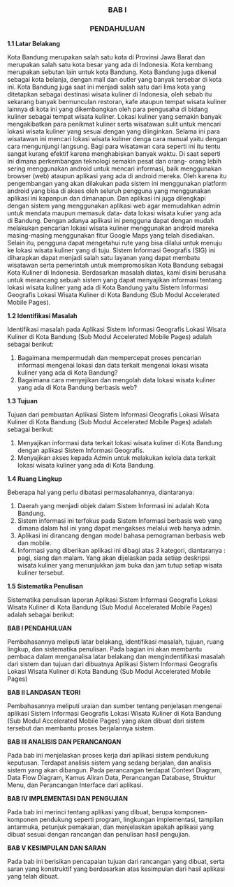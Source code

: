 <h3 align="center">BAB I</h3>


<h3 align="center">PENDAHULUAN</h3>

**1.1	Latar Belakang**

Kota Bandung merupakan salah satu kota di Provinsi Jawa Barat dan merupakan salah satu kota besar yang ada di Indonesia. Kota kembang merupakan sebutan lain untuk kota Bandung. Kota Bandung juga dikenal sebagai kota belanja, dengan mall dan outler yang banyak tersebar di kota ini. Kota Bandung juga saat ini menjadi salah satu dari lima kota yang ditetapkan sebagai destinasi wisata kuliner di Indonesia, oleh sebab itu sekarang banyak bermunculan restoran, kafe ataupun tempat wisata kuliner lainnya di kota ini yang dikembangkan oleh para pengusaha di bidang kuliner sebagai tempat wisata kuliner. 
Lokasi kuliner yang semakin banyak mengakibatkan para penikmat kuliner serta wisatawan sulit untuk mencari lokasi wisata kuliner yang sesuai dengan yang diinginkan. Selama ini para wisatawan ini mencari lokasi wisata kuliner denga cara manual yaitu dengan cara mengunjungi langsung. Bagi para wisatawan cara seperti ini itu tentu sangat kurang efektif karena menghabiskan banyak waktu. 
Di saat seperti ini dimana perkembangan teknologi semakin pesat dan orang- orang lebih sering menggunakan android untuk mencari informasi, baik menggunakan browser (web) ataupun aplikasi yang ada di android mereka. Oleh karena itu pengembangan yang akan dilakukan pada sistem ini menggunakan platform android yang bisa di akses oleh seluruh pengguna yang menggunakan aplikasi ini kapanpun dan dimanapun. Dan aplikasi ini juga dilengkapi dengan sistem yang menggunakan aplikasi web agar memudahkan admin untuk mendata maupun memasuk data- data lokasi wisata kulier yang ada di Bandung. 
Dengan adanya aplikasi ini pengguna dapat dengan mudah melakukan pencarian lokasi wisata kuliner menggunakan android mareka masing-masing menggunakan fitur Google Maps yang telah disediakan. Selain itu, pengguna dapat mengetahui rute yang bisa dilalui untuk menuju ke lokasi wisata kuliner yang di tuju. 
Sistem Informasi Geografis (SIG) ini diharapkan dapat menjadi salah satu layanan yang dapat membatu wisatawan serta pemerintah untuk mempromosikan Kota Bandung sebagai Kota Kuliner di Indonesia.
Berdasarkan masalah diatas, kami disini berusaha untuk merancang sebuah sistem yang dapat menyajikan informasi tentang lokasi wisata kuliner yang ada di Kota Bandung yaitu Sistem Informasi Geografis Lokasi Wisata Kuliner di Kota Bandung (Sub Modul Accelerated Mobile Pages).

**1.2	Identifikasi Masalah**

Identifikasi masalah pada Aplikasi Sistem Informasi Geografis Lokasi Wisata Kuliner di Kota Bandung (Sub Modul Accelerated Mobile Pages) adalah sebagai berikut:
1.	Bagaimana mempermudah dan mempercepat proses pencarian informasi mengenai lokasi dan data terkait mengenai lokasi wisata kuliner yang ada di Kota Bandung?
2.	Bagaimana cara menyejikan dan mengolah data lokasi wisata kuliner yang ada di Kota Bandung berbasis web?

**1.3	Tujuan**

Tujuan dari pembuatan Aplikasi Sistem Informasi Geografis Lokasi Wisata Kuliner di Kota Bandung (Sub Modul Accelerated Mobile Pages) adalah sebagai berikut:
1.	Menyajikan informasi data terkait lokasi wisata kuliner di Kota Bandung dengan aplikasi Sistem Informasi Geografis.
2.	Menyajikan akses kepada Admin untuk melakukan kelola data terkait lokasi wisata kuliner yang ada di Kota Bandung.

**1.4	Ruang Lingkup**

 Beberapa hal yang perlu dibatasi permasalahannya, diantaranya:
1.	Daerah yang menjadi objek dalam Sistem Informasi ini adalah Kota Bandung.
2.	Sistem informasi ini terfokus pada Sistem Informasi berbasis web yang dimana dalam hal ini yang dapat mengakses melalui web hanya admin.
3.	Aplikasi ini dirancang dengan model bahasa pemograman berbasis web dan mobile.
4.	Informasi yang diberikan aplikasi ini dibagi atas 3 kategori, diantaranya : pagi, siang dan malam. Yang akan dijelaskan pada setiap deskripsi wisata kuliner yang menunjukkan jam buka dan jam tutup setiap wisata kuliner tersebut.

**1.5	Sistematika Penulisan**

Sistematika penulisan laporan Aplikasi Sistem Informasi Geografis Lokasi Wisata Kuliner di Kota Bandung (Sub Modul Accelerated Mobile Pages) adalah sebagai berikut:

**BAB I	         PENDAHULUAN**

Pembahasannya meliputi latar belakang, identifikasi masalah, tujuan, ruang lingkup, dan sistematika penulisan. Pada bagian ini akan membantu pembaca dalam menganalisa latar belakang dan mengindentifikasi masalah dari sistem dan tujuan dari dibuatnya Aplikasi Sistem Informasi Geografis Lokasi Wisata Kuliner di Kota Bandung (Sub Modul Accelerated Mobile Pages)

**BAB II         LANDASAN TEORI**

Pembahasannya meliputi uraian dan sumber tentang penjelasan mengenai aplikasi Sistem Informasi Geografis Lokasi Wisata Kuliner di Kota Bandung (Sub Modul Accelerated Mobile Pages) yang akan dibuat dari sistem tersebut dan membantu proses berjalannya sistem. 

**BAB III       ANALISIS DAN PERANCANGAN**

Pada bab ini menjelaskan proses kerja dari aplikasi sistem pendukung keputusan. Terdapat analisis sistem yang sedang berjalan, dan analisis sistem yang akan dibangun. Pada perancangan terdapat Context Diagram, Data Flow Diagram, Kamus Aliran Data, Perancangan Database, Struktur Menu, dan Perancangan Interface dari aplikasi.  

**BAB IV       IMPLEMENTASI DAN PENGUJIAN**

Pada bab ini merinci tentang aplikasi yang dibuat, berupa komponen-komponen pendukung seperti program, lingkungan implementasi, tampilan antarmuka, petunjuk pemakaian, dan menjelaskan apakah aplikasi yang dibuat sesuai dengan rancangan dan penulisan hasil pengujian.

**BAB V        KESIMPULAN DAN SARAN**

Pada bab ini berisikan pencapaian tujuan dari rancangan yang dibuat, serta saran yang konstruktif yang berdasarkan atas kesimpulan dari hasil aplikasi yang telah dibuat.




